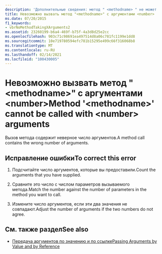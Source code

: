 ```yaml
---
description: 'Дополнительные сведения: метод " <methodname> " не может вызываться с <number> аргументами'
title: Невозможно вызвать метод "<methodname>" с аргументами <number>
ms.date: 07/20/2015
f1_keywords:
- vbrNoMethodTakingXArguments2
ms.assetid: 23260199-b6a4-469f-b75f-4a3d8d25e2cc
ms.openlocfilehash: 903c71c98691ea497514d8a06c781fc1199e1dd8
ms.sourcegitcommit: 10e719780594efc781b15295e499c66f316068b8
ms.translationtype: MT
ms.contentlocale: ru-RU
ms.lasthandoff: 02/14/2021
ms.locfileid: "100430005"
---
```

# <a name="method-methodname-cannot-be-called-with-number-arguments"></a><span data-ttu-id="aabf8-103">Невозможно вызвать метод "\<methodname>" с аргументами \<number></span><span class="sxs-lookup"><span data-stu-id="aabf8-103">Method '\<methodname>' cannot be called with \<number> arguments</span></span>

<span data-ttu-id="aabf8-104">Вызов метода содержит неверное число аргументов.</span><span class="sxs-lookup"><span data-stu-id="aabf8-104">A method call contains the wrong number of arguments.</span></span>  
  
## <a name="to-correct-this-error"></a><span data-ttu-id="aabf8-105">Исправление ошибки</span><span class="sxs-lookup"><span data-stu-id="aabf8-105">To correct this error</span></span>  
  
1. <span data-ttu-id="aabf8-106">Подсчитайте число аргументов, которые вы предоставили.</span><span class="sxs-lookup"><span data-stu-id="aabf8-106">Count the arguments that you have supplied.</span></span>  
  
2. <span data-ttu-id="aabf8-107">Сравните это число с числом параметров вызываемого метода.</span><span class="sxs-lookup"><span data-stu-id="aabf8-107">Match the number against the number of parameters in the method you want to call.</span></span>  
  
3. <span data-ttu-id="aabf8-108">Измените число аргументов, если эти два значения не совпадают.</span><span class="sxs-lookup"><span data-stu-id="aabf8-108">Adjust the number of arguments if the two numbers do not agree.</span></span>  
  
## <a name="see-also"></a><span data-ttu-id="aabf8-109">См. также раздел</span><span class="sxs-lookup"><span data-stu-id="aabf8-109">See also</span></span>

- [<span data-ttu-id="aabf8-110">Передача аргументов по значению и по ссылке</span><span class="sxs-lookup"><span data-stu-id="aabf8-110">Passing Arguments by Value and by Reference</span></span>](../programming-guide/language-features/procedures/passing-arguments-by-value-and-by-reference.md)
